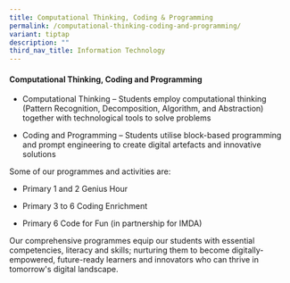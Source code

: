 ```yaml
---
title: Computational Thinking, Coding & Programming
permalink: /computational-thinking-coding-and-programming/
variant: tiptap
description: ""
third_nav_title: Information Technology
---
```

<h4>Computational Thinking, Coding and Programming</h4>
<ul data-tight="true" class="tight">
<li>
<p>Computational Thinking – Students employ computational thinking (Pattern
Recognition, Decomposition, Algorithm, and Abstraction) together with technological
tools to solve problems</p>
</li>
<li>
<p>Coding and Programming – Students utilise block-based programming and
prompt engineering to create digital artefacts and innovative solutions</p>
</li>
</ul>
<p>Some of our programmes and activities are:</p>
<ul data-tight="true" class="tight">
<li>
<p>Primary 1 and 2 Genius Hour</p>
</li>
<li>
<p>Primary 3 to 6 Coding Enrichment</p>
</li>
<li>
<p>Primary 6 Code for Fun (in partnership for IMDA)</p>
</li>
</ul>
<p>Our comprehensive programmes equip our students with essential competencies,
literacy and skills; nurturing them to become digitally-empowered, future-ready
learners and innovators who can thrive in tomorrow's digital landscape.</p>